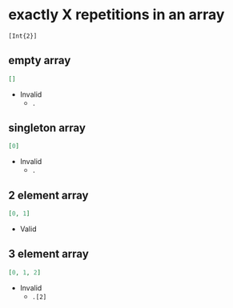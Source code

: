 # exactly X repetitions in an array
```jsbp
[Int{2}]
```

## empty array
```json
[]
```
+ Invalid
    - `.`

## singleton array
```json
[0]
```
+ Invalid
    - `.`

## 2 element array
```json
[0, 1]
```
+ Valid

## 3 element array
```json
[0, 1, 2]
```
+ Invalid
    - `.[2]`

